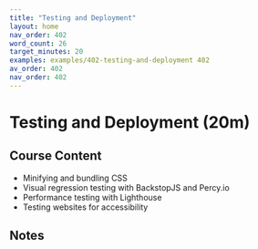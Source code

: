 ```yaml
---
title: "Testing and Deployment"
layout: home
nav_order: 402
word_count: 26
target_minutes: 20
examples: examples/402-testing-and-deployment 402
av_order: 402
nav_order: 402
---
```

# Testing and Deployment (20m)

## Course Content

- Minifying and bundling CSS
- Visual regression testing with BackstopJS and Percy.io
- Performance testing with Lighthouse
- Testing websites for accessibility

## Notes













